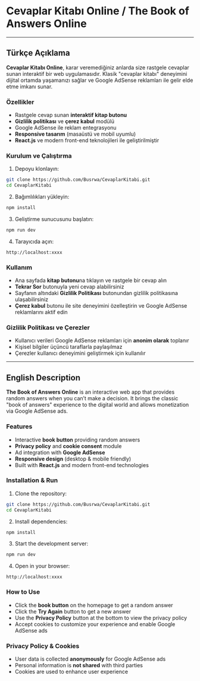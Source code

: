 # Cevaplar Kitabı Online / The Book of Answers Online

---

## Türkçe Açıklama

**Cevaplar Kitabı Online**, karar veremediğiniz anlarda size rastgele cevaplar sunan interaktif bir web uygulamasıdır. Klasik "cevaplar kitabı" deneyimini dijital ortamda yaşamanızı sağlar ve Google AdSense reklamları ile gelir elde etme imkanı sunar.

### Özellikler
- Rastgele cevap sunan **interaktif kitap butonu**  
- **Gizlilik politikası** ve **çerez kabul** modülü  
- Google AdSense ile reklam entegrasyonu  
- **Responsive tasarım** (masaüstü ve mobil uyumlu)  
- **React.js** ve modern front-end teknolojileri ile geliştirilmiştir  

### Kurulum ve Çalıştırma
1. Depoyu klonlayın:
```bash
git clone https://github.com/Busrwa/CevaplarKitabi.git
cd CevaplarKitabi
```

2. Bağımlılıkları yükleyin:
```bash
npm install
```

3. Geliştirme sunucusunu başlatın:
```bash
npm run dev
```

4. Tarayıcıda açın:
```
http://localhost:xxxx
```

### Kullanım
- Ana sayfada **kitap butonu**na tıklayın ve rastgele bir cevap alın  
- **Tekrar Sor** butonuyla yeni cevap alabilirsiniz  
- Sayfanın altındaki **Gizlilik Politikası** butonundan gizlilik politikasına ulaşabilirsiniz  
- **Çerez kabul** butonu ile site deneyimini özelleştirin ve Google AdSense reklamlarını aktif edin  

### Gizlilik Politikası ve Çerezler
- Kullanıcı verileri Google AdSense reklamları için **anonim olarak** toplanır  
- Kişisel bilgiler üçüncü taraflarla paylaşılmaz  
- Çerezler kullanıcı deneyimini geliştirmek için kullanılır  

---

## English Description

**The Book of Answers Online** is an interactive web app that provides random answers when you can’t make a decision. It brings the classic "book of answers" experience to the digital world and allows monetization via Google AdSense ads.

### Features
- Interactive **book button** providing random answers  
- **Privacy policy** and **cookie consent** module  
- Ad integration with **Google AdSense**  
- **Responsive design** (desktop & mobile friendly)  
- Built with **React.js** and modern front-end technologies  

### Installation & Run
1. Clone the repository:
```bash
git clone https://github.com/Busrwa/CevaplarKitabi.git
cd CevaplarKitabi
```

2. Install dependencies:
```bash
npm install
```

3. Start the development server:
```bash
npm run dev
```

4. Open in your browser:
```
http://localhost:xxxx
```

### How to Use
- Click the **book button** on the homepage to get a random answer  
- Click the **Try Again** button to get a new answer  
- Use the **Privacy Policy** button at the bottom to view the privacy policy  
- Accept cookies to customize your experience and enable Google AdSense ads  

### Privacy Policy & Cookies
- User data is collected **anonymously** for Google AdSense ads  
- Personal information is **not shared** with third parties  
- Cookies are used to enhance user experience  
